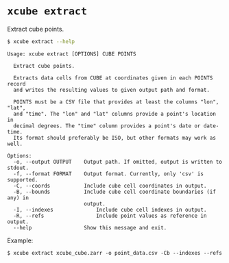 # `xcube extract`

Extract cube points.

```bash
$ xcube extract --help
```

    Usage: xcube extract [OPTIONS] CUBE POINTS
    
      Extract cube points.
    
      Extracts data cells from CUBE at coordinates given in each POINTS record
      and writes the resulting values to given output path and format.
    
      POINTS must be a CSV file that provides at least the columns "lon", "lat",
      and "time". The "lon" and "lat" columns provide a point's location in
      decimal degrees. The "time" column provides a point's date or date-time.
      Its format should preferably be ISO, but other formats may work as well.
    
    Options:
      -o, --output OUTPUT    Output path. If omitted, output is written to stdout.
      -f, --format FORMAT    Output format. Currently, only 'csv' is supported.
      -C, --coords           Include cube cell coordinates in output.
      -B, --bounds           Include cube cell coordinate boundaries (if any) in
                             output.
      -I, --indexes              Include cube cell indexes in output.
      -R, --refs                 Include point values as reference in output.
      --help                 Show this message and exit.


Example:  
    
    $ xcube extract xcube_cube.zarr -o point_data.csv -Cb --indexes --refs
    
